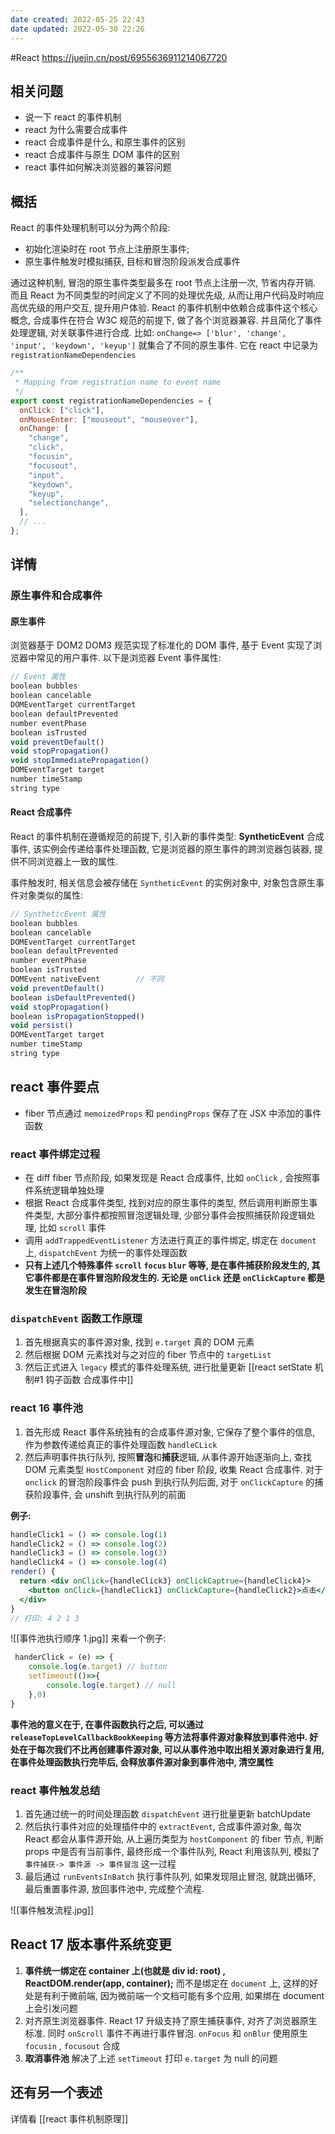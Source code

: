 ```yaml
---
date created: 2022-05-25 22:43
date updated: 2022-05-30 22:26
---
```


#React
<https://juejin.cn/post/6955636911214067720>

## 相关问题

- 说一下 react 的事件机制
- react 为什么需要合成事件
- react 合成事件是什么, 和原生事件的区别
- react 合成事件与原生 DOM 事件的区别
- react 事件如何解决浏览器的兼容问题

## 概括

React 的事件处理机制可以分为两个阶段:

- 初始化渲染时在 root 节点上注册原生事件;
- 原生事件触发时模拟捕获, 目标和冒泡阶段派发合成事件

通过这种机制, 冒泡的原生事件类型最多在 root 节点上注册一次, 节省内存开销. 而且 React 为不同类型的时间定义了不同的处理优先级, 从而让用户代码及时响应高优先级的用户交互, 提升用户体验.
React 的事件机制中依赖合成事件这个核心概念, 合成事件在符合 W3C 规范的前提下, 做了各个浏览器兼容. 并且简化了事件处理逻辑, 对关联事件进行合成. 比如: `onChange=> ['blur', 'change', 'input', 'keydown', 'keyup']` 就集合了不同的原生事件. 它在 react 中记录为 `registrationNameDependencies`

```js
/**
 * Mapping from registration name to event name
 */
export const registrationNameDependencies = {
  onClick: ["click"],
  onMouseEnter: ["mouseout", "mouseover"],
  onChange: [
    "change",
    "click",
    "focusin",
    "focusout",
    "input",
    "keydown",
    "keyup",
    "selectionchange",
  ],
  // ...
};
```

## 详情

### 原生事件和合成事件

#### 原生事件

浏览器基于 DOM2 DOM3 规范实现了标准化的 DOM 事件, 基于 Event 实现了浏览器中常见的用户事件.
以下是浏览器 Event 事件属性:

```js
// Event 属性
boolean bubbles
boolean cancelable
DOMEventTarget currentTarget
boolean defaultPrevented
number eventPhase
boolean isTrusted
void preventDefault()
void stopPropagation()
void stopImmediatePropagation()
DOMEventTarget target
number timeStamp
string type
```

#### React 合成事件

React 的事件机制在遵循规范的前提下, 引入新的事件类型:  **SyntheticEvent** 合成事件, 该实例会传递给事件处理函数, 它是浏览器的原生事件的跨浏览器包装器, 提供不同浏览器上一致的属性.

事件触发时, 相关信息会被存储在 `SyntheticEvent` 的实例对象中, 对象包含原生事件对象类似的属性:

```js
// SyntheticEvent 属性
boolean bubbles
boolean cancelable
DOMEventTarget currentTarget
boolean defaultPrevented
number eventPhase
boolean isTrusted
DOMEvent nativeEvent        // 不同
void preventDefault()
boolean isDefaultPrevented()
void stopPropagation()
boolean isPropagationStopped()
void persist()
DOMEventTarget target
number timeStamp
string type
```

## react 事件要点

- fiber 节点通过 `memoizedProps` 和 `pendingProps` 保存了在 JSX 中添加的事件函数

### react 事件绑定过程

- 在 diff fiber 节点阶段, 如果发现是 React 合成事件, 比如 `onClick` , 会按照事件系统逻辑单独处理
- 根据 React 合成事件类型, 找到对应的原生事件的类型, 然后调用判断原生事件类型, 大部分事件都按照冒泡逻辑处理, 少部分事件会按照捕获阶段逻辑处理, 比如 `scroll` 事件
- 调用 `addTrappedEventListener` 方法进行真正的事件绑定, 绑定在 `document` 上, `dispatchEvent` 为统一的事件处理函数
- **只有上述几个特殊事件 `scroll` `focus` `blur` 等等, 是在事件捕获阶段发生的, 其它事件都是在事件冒泡阶段发生的. 无论是 `onClick` 还是 `onClickCapture` 都是发生在冒泡阶段**

### `dispatchEvent` 函数工作原理

1.  首先根据真实的事件源对象, 找到 `e.target` 真的 DOM 元素
2.  然后根据 DOM 元素找对与之对应的 fiber 节点中的 `targetList`
3.  然后正式进入 `legacy` 模式的事件处理系统, 进行批量更新 [[react setState 机制#1 钩子函数 合成事件中]]

### react 16 事件池

1.  首先形成 React 事件系统独有的合成事件源对象, 它保存了整个事件的信息, 作为参数传递给真正的事件处理函数 `handleCLick`
2.  然后声明事件执行队列, 按照**冒泡**和**捕获**逻辑, 从事件源开始逐渐向上, 查找 DOM 元素类型 `HostComponent` 对应的 fiber 阶段, 收集 React 合成事件. 对于 `onclick` 的冒泡阶段事件会 push 到执行队列后面, 对于  `onClickCapture` 的捕获阶段事件, 会 unshift 到执行队列的前面

**例子:**

```jsx
handleClick1 = () => console.log(1)
handleClick2 = () => console.log(2)
handleClick3 = () => console.log(3)
handleClick4 = () => console.log(4)
render() {
  return <div onClick={handleClick3} onClickCaptrue={handleClick4}>
    <button onClick={handleClick1} onClickCapture={handleClick2}>点击</button>
  </div> 
}
// 打印: 4 2 1 3
```

![[事件池执行顺序 1.jpg]]
来看一个例子:

```js
 handerClick = (e) => {
    console.log(e.target) // button 
    setTimeout(()=>{
        console.log(e.target) // null
    },0)
}
```

**事件池的意义在于, 在事件函数执行之后, 可以通过 `releaseTopLevelCallbackBookKeeping` 等方法将事件源对象释放到事件池中. 好处在于每次我们不比再创建事件源对象, 可以从事件池中取出相关源对象进行复用, 在事件处理函数执行完毕后, 会释放事件源对象到事件池中, 清空属性**

### react 事件触发总结

1.  首先通过统一的时间处理函数 `dispatchEvent` 进行批量更新 batchUpdate
2.  然后执行事件对应的处理插件中的 `extractEvent`, 合成事件源对象, 每次 React 都会从事件源开始, 从上遍历类型为 `hostComponent` 的 fiber 节点, 判断 props 中是否有当前事件, 最终形成一个事件队列, React 利用该队列, 模拟了 ` 事件捕获-> 事件源 -> 事件冒泡 ` 这一过程
3.  最后通过 `runEventsInBatch` 执行事件队列, 如果发现阻止冒泡, 就跳出循环, 最后重置事件源, 放回事件池中, 完成整个流程.

![[事件触发流程.jpg]]

## React 17 版本事件系统变更

1.  **事件统一绑定在 container 上(也就是 div id: root) , ReactDOM.render(app, container);** 而不是绑定在 `document` 上, 这样的好处是有利于微前端, 因为微前端一个文档可能有多个应用, 如果绑在 document 上会引发问题
2.  对齐原生浏览器事件.  React 17 升级支持了原生捕获事件, 对齐了浏览器原生标准. 同时 `onScroll` 事件不再进行事件冒泡. `onFocus` 和 `onBlur` 使用原生 `focusin` , `focusout` 合成
3.  **取消事件池** 解决了上述 `setTimeout` 打印 `e.target` 为 null 的问题

## 还有另一个表述
详情看 [[react 事件机制原理]]

